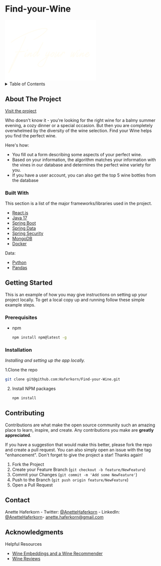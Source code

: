 # Find-your-Wine

 <img src="frontend/src/components/header/logo.png" alt="Logo" width="300" height="200">

<!-- TABLE OF CONTENTS -->
<details>
  <summary>Table of Contents</summary>
  <ol>
    <li>
      <a href="#about-the-project">About The Project</a>
      <ul>
        <li><a href="#built-with">Built With</a></li>
      </ul>
    </li>
    <li>
      <a href="#getting-started">Getting Started</a>
      <ul>
        <li><a href="#prerequisites">Prerequisites</a></li>
        <li><a href="#installation">Installation</a></li>
      </ul>
    </li>
    <li><a href="#contributing">Contributing</a></li>
    <li><a href="#contact">Contact</a></li>
  
  </ol>
</details>

<!-- ABOUT THE PROJECT -->
## About The Project

[Visit the project](https://findyourwine.herokuapp.com)

Who doesn't know it - you're looking for the right wine for a balmy summer evening, a cozy dinner or a special occasion. But then you are completely overwhelmed by the diversity of the wine selection.
Find your Wine helps you find the perfect wine.

Here's how:
* You fill out a form describing some aspects of your perfect wine. 
* Based on your information, the algorithm matches your information with the vines in our database and determines the perfect wine variety for you.
* If you have a user account, you can also get the top 5 wine bottles from the database


### Built With

This section is a list of the major frameworks/libraries used in the project.

* [React.js](https://reactjs.org/)
* [Java 17](https://openjdk.java.net/projects/jdk/17/)
* [Spring Boot](https://spring.io/projects/spring-boot)
* [Spring Data](https://spring.io/projects/spring-data)
* [Spring Security](https://spring.io/projects/spring-security)
* [MongoDB](https://www.mongodb.com)
* [Docker](https://www.docker.com)

Data: 
* [Python](https://www.python.org)
* [Pandas](https://pandas.pydata.org)


<!-- GETTING STARTED -->
## Getting Started

This is an example of how you may give instructions on setting up your project locally.
To get a local copy up and running follow these simple example steps.

### Prerequisites

* npm
  ```sh
  npm install npm@latest -g
  ```

### Installation

_Installing and setting up the app locally._

1.Clone the repo
   ```sh
   git clone git@github.com:Haferkorn/Find-your-Wine.git
   ```
2. Install NPM packages
   ```sh
   npm install
   ```

<!-- CONTRIBUTING -->
## Contributing

Contributions are what make the open source community such an amazing place to learn, inspire, and create. Any contributions you make are **greatly appreciated**.

If you have a suggestion that would make this better, please fork the repo and create a pull request. You can also simply open an issue with the tag "enhancement".
Don't forget to give the project a star! Thanks again!

1. Fork the Project
2. Create your Feature Branch (`git checkout -b feature/NewFeature`)
3. Commit your Changes (`git commit -m 'Add some NewFeature'`)
4. Push to the Branch (`git push origin feature/NewFeature`)
5. Open a Pull Request


<!-- CONTACT -->
## Contact

Anette Haferkorn - Twitter: [@AnetteHaferkorn](https://mobile.twitter.com/AnetteHaferkorn) - LinkedIn: [@AnetteHaferkorn](https://www.linkedin.com/in/anette-haferkorn/)- anette.haferkorn@gmail.com



<!-- ACKNOWLEDGMENTS -->
## Acknowledgments

Helpful Resources

* [Wine Embeddings and a Wine Recommender](https://towardsdatascience.com/robosomm-chapter-3-wine-embeddings-and-a-wine-recommender-9fc678f1041e)
* [Wine Reviews](https://www.kaggle.com/zynicide/wine-reviews)


